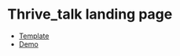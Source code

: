 # Thrive_talk landing page
- [Template](https://www.figma.com/file/aHd2rHMrnzDXhowLuIQjIyVQ/ThriveTalk-Landing-Page?node-id=0%3A1)
- [Demo](https://artemlav.github.io/Thrive_talk/)